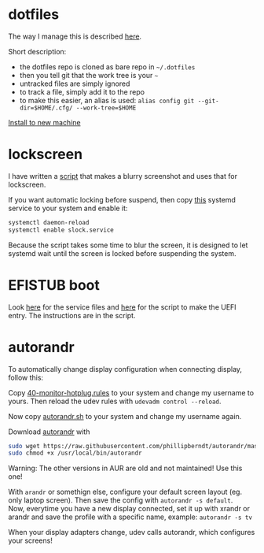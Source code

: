# dotfiles

The way I manage this is described [here](https://developer.atlassian.com/blog/2016/02/best-way-to-store-dotfiles-git-bare-repo/).

Short description:
- the dotfiles repo is cloned as bare repo in ``~/.dotfiles``
- then you tell git that the work tree is your ``~``
- untracked files are simply ignored
- to track a file, simply add it to the repo
- to make this easier, an alias is used: ``alias config git --git-dir=$HOME/.cfg/ --work-tree=$HOME``

[Install to new machine](.bin/install.sh)


# lockscreen
I have written a [script](/home/.bin/i3lock-fancy.sh) that makes a blurry
screenshot and uses that for lockscreen.

If you want automatic locking before suspend, then copy
[this](/root/etc/systemd/system/slock.service) systemd
service to your system and enable it:
```bash
systemctl daemon-reload
systemctl enable slock.service
```
Because the script takes some time to blur the screen,
it is designed to let systemd wait until the screen is locked
before suspending the system.

# EFISTUB boot
Look [here](/root/etc/systemd/system) for the service files
and [here](/home/scripts/efistub_bootentry.sh) for the script to
make the UEFI entry. The instructions are in the script.

# autorandr
To automatically change display configuration
when connecting display, follow this:

Copy [40-monitor-hotplug.rules](/root/etc/udev/rules.d/40-monitor-hotplug.rules) to
your system and change my username to yours. Then reload the
udev rules with ``udevadm control --reload``.

Now copy [autorandr.sh](/home/.bin/autorandr.sh) to your system
and change my username again.

Download [autorandr](https://github.com/phillipberndt/autorandr) with
```bash
sudo wget https://raw.githubusercontent.com/phillipberndt/autorandr/master/autorandr.py -O /usr/local/bin/autorandr
sudo chmod +x /usr/local/bin/autorandr
```
Warning: The other versions in AUR are old and not maintained! Use this one!

With ``arandr`` or somethign else, configure your default screen layout (eg. only laptop screen). Then save the config with ``autorandr -s default``.  
Now, everytime you have a new display connected, set it up with xrandr or arandr
and save the profile with a specific name, example: ``autorandr -s tv``

When your display adapters change, udev calls autorandr, which configures your
screens!

